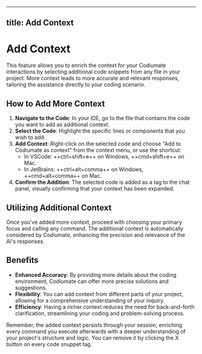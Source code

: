 
---
title: Add Context
---

# Add Context

This feature allows you to enrich the context for your Codiumate interactions by selecting additional code snippets from any file in your project. More context leads to more accurate and relevant responses, tailoring the assistance directly to your coding scenario.

## How to Add More Context

1. **Navigate to the Code**: In your IDE, go to the file that contains the code you want to add as additional context.
2. **Select the Code**: Highlight the specific lines or components that you wish to add.
3. **Add Context**: Right-click on the selected code and choose "Add to Codiumate as context" from the context menu, or use the shortcut:
    - In VSCode: ++ctrl+shift+e++ on Windows, ++cmd+shift+e++ on Mac.
    - In JetBrains: ++ctrl+alt+comma++ on Windows, ++cmd+alt+comma++ on Mac.
4. **Confirm the Addition**: The selected code is added as a tag to the chat panel, visually confirming that your context has been expanded.

## Utilizing Additional Context

Once you've added more context, proceed with choosing your primary focus and calling any command. The additional context is automatically considered by Codiumate, enhancing the precision and relevance of the AI's responses.

## Benefits

- **Enhanced Accuracy**: By providing more details about the coding environment, Codiumate can offer more precise solutions and suggestions.
- **Flexibility**: You can add context from different parts of your project, allowing for a comprehensive understanding of your inquiry.
- **Efficiency**: Having a richer context reduces the need for back-and-forth clarification, streamlining your coding and problem-solving process.

Remember, the added context persists through your session, enriching every command you execute afterwards with a deeper understanding of your project's structure and logic. You can remove it by clicking the X button on every code snuppet tag.

